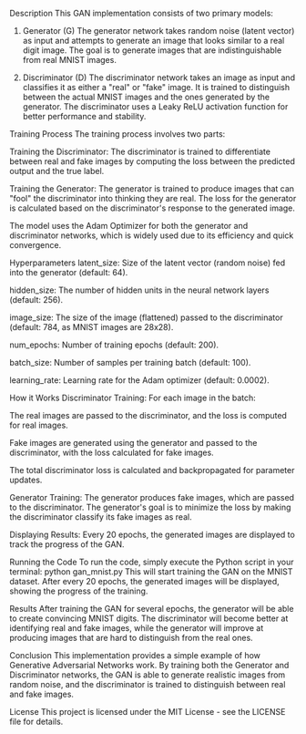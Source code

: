 Description
This GAN implementation consists of two primary models:

1. Generator (G)
The generator network takes random noise (latent vector) as input and attempts to generate an image that looks similar to a real digit image. The goal is to generate images that are indistinguishable from real MNIST images.

2. Discriminator (D)
The discriminator network takes an image as input and classifies it as either a "real" or "fake" image. It is trained to distinguish between the actual MNIST images and the ones generated by the generator. The discriminator uses a Leaky ReLU activation function for better performance and stability.

Training Process
The training process involves two parts:

Training the Discriminator: The discriminator is trained to differentiate between real and fake images by computing the loss between the predicted output and the true label.

Training the Generator: The generator is trained to produce images that can "fool" the discriminator into thinking they are real. The loss for the generator is calculated based on the discriminator's response to the generated image.

The model uses the Adam Optimizer for both the generator and discriminator networks, which is widely used due to its efficiency and quick convergence.

Hyperparameters
latent_size: Size of the latent vector (random noise) fed into the generator (default: 64).

hidden_size: The number of hidden units in the neural network layers (default: 256).

image_size: The size of the image (flattened) passed to the discriminator (default: 784, as MNIST images are 28x28).

num_epochs: Number of training epochs (default: 200).

batch_size: Number of samples per training batch (default: 100).

learning_rate: Learning rate for the Adam optimizer (default: 0.0002).

How it Works
Discriminator Training: For each image in the batch:

The real images are passed to the discriminator, and the loss is computed for real images.

Fake images are generated using the generator and passed to the discriminator, with the loss calculated for fake images.

The total discriminator loss is calculated and backpropagated for parameter updates.

Generator Training: The generator produces fake images, which are passed to the discriminator. The generator's goal is to minimize the loss by making the discriminator classify its fake images as real.

Displaying Results: Every 20 epochs, the generated images are displayed to track the progress of the GAN.

Running the Code
To run the code, simply execute the Python script in your terminal:
python gan_mnist.py
This will start training the GAN on the MNIST dataset. After every 20 epochs, the generated images will be displayed, showing the progress of the training.

Results
After training the GAN for several epochs, the generator will be able to create convincing MNIST digits. The discriminator will become better at identifying real and fake images, while the generator will improve at producing images that are hard to distinguish from the real ones.

Conclusion
This implementation provides a simple example of how Generative Adversarial Networks work. By training both the Generator and Discriminator networks, the GAN is able to generate realistic images from random noise, and the discriminator is trained to distinguish between real and fake images.

License
This project is licensed under the MIT License - see the LICENSE file for details.
